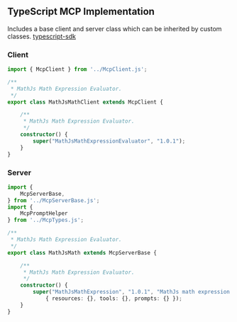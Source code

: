 ## TypeScript MCP Implementation

Includes a base client and server class which can be inherited by custom classes. <a href="https://github.com/modelcontextprotocol/typescript-sdk" target="_blank">typescript-sdk</a>

### Client
```typescript
import { McpClient } from '../McpClient.js';

/**
 * MathJs Math Expression Evaluator.
 */
export class MathJsMathClient extends McpClient {

    /**
     * MathJs Math Expression Evaluator.
     */
    constructor() {
        super("MathJsMathExpressionEvaluator", "1.0.1");
    }
}
```

### Server
```typescript
import {
    McpServerBase,
} from '../McpServerBase.js';
import {
    McpPromptHelper
} from '../McpTypes.js';

/**
 * MathJs Math Expression Evaluator.
 */
export class MathJsMath extends McpServerBase {

    /**
     * MathJs Math Expression Evaluator.
     */
    constructor() {
        super("MathJsMathExpression", "1.0.1", "MathJs math expression evaluator",
            { resources: {}, tools: {}, prompts: {} });
    }
}
```
